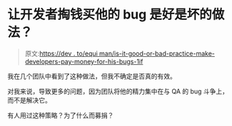 # 让开发者掏钱买他的 bug 是好是坏的做法？

> 原文:[https://dev . to/equi man/is-it-good-or-bad-practice-make-developers-pay-money-for-his-bugs-1if](https://dev.to/equiman/is-it-good-or-bad-practice-make-developers-pay-money-for-his-bugs-1if)

我在几个团队中看到了这种做法，但我不确定是否真的有效。

对我来说，导致更多的问题，因为团队将他的精力集中在与 QA 的 bug 斗争上，而不是解决它。

有人用过这种策略？为了什么而募捐？